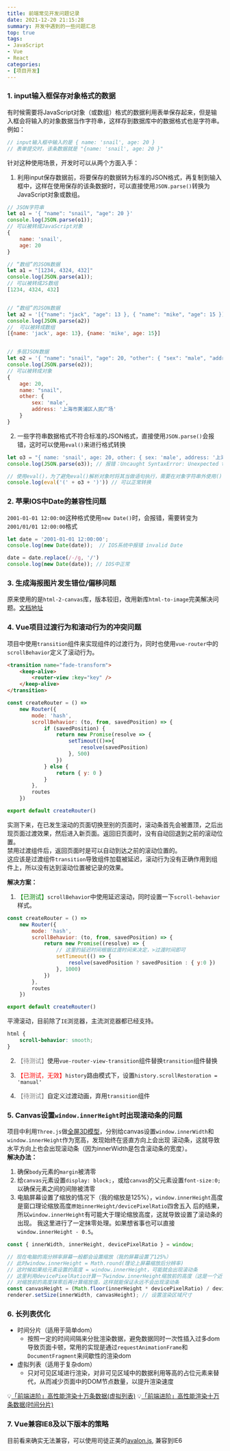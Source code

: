 ```yaml
---
title: 前端常见开发问题记录
date: 2021-12-20 21:15:28
summary: 开发中遇到的一些问题汇总
top: true
tags:
- JavaScript
- Vue
- React
categories:
- [项目开发]
---
```


### 1. input输入框保存对象格式的数据
有时候需要将JavaScript对象（或数组）格式的数据利用表单保存起来，但是输入框会将输入的对象数据当作字符串，这样存到数据库中的数据格式也是字符串。
例如：
```js
// input输入框中输入的是 { name: 'snail', age: 20 }
// 表单提交时，该条数据就是 "{name: 'snail', age: 20 }"
```
针对这种使用场景，开发时可以从两个方面入手：
1. 利用input保存数据前，将要保存的数据转为标准的JSON格式，再复制到输入框中，这样在使用保存的该条数据时，可以直接使用`JSON.parse()`转换为JavaScript对象或数组。
```js
// JSON字符串
let o1 = '{ "name": "snail", "age": 20 }'
console.log(JSON.parse(o1)); 
// 可以被转成JavaScript对象 
{
    name: 'snail', 
    age: 20
}

// “数组”的JSON数据
let a1 = "[1234, 4324, 432]"
console.log(JSON.parse(a1));  
// 可以被转成JS数组 
[1234, 4324, 432]


// “数组”的JSON数据
let a2 = '[{"name": "jack", "age": 13 }, { "name": "mike", "age": 15 }]'
console.log(JSON.parse(a2)) 
//  可以被转成数组 
[{name: 'jack', age: 13}, {name: 'mike', age: 15}]


// 多层JSON数据
let o2 = '{ "name": "snail", "age": 20, "other": { "sex": "male", "address": "上海市黄浦区人民广场" }}'
console.log(JSON.parse(o2)); 
// 可以被转成对象
{
    age: 20,
    name: "snail",
    other: {
        sex: 'male', 
        address: '上海市黄浦区人民广场'
    }
}
```
2. 一些字符串数据格式不符合标准的JSON格式，直接使用`JSON.parse()`会报错，这时可以使用`eval()`来进行格式转换
```js
let o3 = "{ name: 'snail', age: 20, other: { sex: 'male', address: '上海市黄浦区人民广场' }}"
console.log(JSON.parse(o3)); // 报错：Uncaught SyntaxError: Unexpected token n in JSON at position 2

// 使用eval()，为了避免eval()解析对象时将其当做语句执行，需要在对象字符串外使用()包裹，转换数组时，无需加()
console.log(eval('(' + o3 + ')')) // 可以正常转换
```


### 2. 苹果IOS中Date的兼容性问题
`2001-01-01 12:00:00`这种格式使用`new Date()`时，会报错，需要转变为`2001/01/01 12:00:00`格式
```js
let date = '2001-01-01 12:00:00';
console.log(new Date(date));  // IOS系统中报错 invalid Date

date = date.replace(/-/g, '/')
console.log(new Date(date)); // IOS中正常
```

### 3. 生成海报图片发生错位/偏移问题
原来使用的是`html-2-canvas`库，版本较旧，改用新库`html-to-image`完美解决问题。[文档地址](https://www.npmjs.com/package/html-to-image)

### 4. Vue项目过渡行为和滚动行为的冲突问题
项目中使用`transition`组件来实现组件的过渡行为，同时也使用`vue-router`中的`scrollBehavior`定义了滚动行为。
```html
<transition name="fade-transform">
    <keep-alive>
        <router-view :key="key" />
    </keep-alive>
</transition>
```

```js
const createRouter = () =>
    new Router({
        mode: 'hash',
        scrollBehavior: (to, from, savedPosition) => {
            if (savedPosition) {
                return new Promise(resolve => {
                    setTimout(()=>{
                        resolve(savedPosition)
                    }, 500)
                })
            } else {
                return { y: 0 }
            }
        },
        routes
    })

export default createRouter()
```
实测下来，在已发生滚动的页面切换至别的页面时，滚动条首先会被置顶，之后出现页面过渡效果，然后进入新页面。返回旧页面时，没有自动回退到之前的滚动位置。  
禁用过渡组件后，返回页面时是可以自动到达之前的滚动位置的。  
这应该是过渡组件`transition`导致组件加载被延迟，滚动行为没有正确作用到组件上，所以没有达到滚动位置被记录的效果。

**解决方案：**
1. <span style="color:green;">【已测试】</span>`scrollBehavior`中使用延迟滚动，同时设置一下`scroll-behavior`样式。
```js
const createRouter = () =>
    new Router({
        mode: 'hash',
        scrollBehavior: (to, from, savedPosition) => {
            return new Promise((resolve) => {
                // 这里的延迟时间根据过渡时间来决定，>过渡时间即可
                setTimeout(() => {
                    resolve(savedPosition ? savedPosition : { y:0 })
                }, 1000)
            })
        },
        routes
    })

export default createRouter()

```
平滑滚动，目前除了`IE`浏览器，主流浏览器都已经支持。
```css
html {
    scroll-behavior: smooth;
}
```

2. <span style="color:grey;">【待测试】</span>使用`vue-router-view-transition`组件替换`transition`组件替换

3. <span style="color:red;">【已测试，无效】</span>`history`路由模式下，设置`history.scrollRestoration = 'manual'`

4. <span style="color:grey;">【待测试】</span>自定义过渡动画，弃用`transition`组件


### 5. Canvas设置`window.innerHeight`时出现滚动条的问题
项目中利用`Three.js`做[全屏3D模型](https://snaillu.gitee.io/portfolio/demo/three-js)，分别给canvas设置`window.innerWidth`和`window.innerHeight`作为宽高，发现始终在竖直方向上会出现
滚动条，这就导致水平方向上也会出现滚动条（因为innerWidth是包含滚动条的宽度）。  
**解决办法：**
1. 确保`body`元素的`margin`被清零
2. 给`canvas`元素设置`display: block;`，或给`canvas`的父元素设置`font-size:0;`以确保元素之间的间隙被清零
3. 电脑屏幕设置了缩放的情况下（我的缩放是125%），`window.innerHeight`高度是窗口理论缩放高度`原始innerHeight/devicePixelRatio`四舍五入
后的结果，所以`window.innerHeight`有可能大于理论缩放高度，这就导致设置了滚动条的出现。
我这里进行了一定抹零处理。如果想省事也可以直接`window.innerHeight - 0.5`。
```js
const { innerWidth, innerHeight, devicePixelRatio } = window;

// 现在电脑的高分辨率屏幕一般都会设置缩放（我的屏幕设置了125%）
// 此时window.innerHeight = Math.round(理论上屏幕缩放后分辨率)
// 这时候如果给元素设置的高度 = window.innerHeight，可能就会出现滚动条
// 这里利用devicePixelRatio计算一下window.innerHeight缩放前的高度（这是一个近似之后的值）
// 对缩放前的高度抹零后再计算缩放值，这样就能保证永远不会出现滚动条
const canvasHeight = (Math.floor(innerHeight * devicePixelRatio) / devicePixelRatio).toFixed(2);
renderer.setSize(innerWidth, canvasHeight); // 设置渲染区域尺寸
```

### 6. 长列表优化
- 时间分片（适用于简单dom）
  - 按照一定的时间间隔来分批渲染数据，避免数据同时一次性插入过多dom导致页面卡顿，常用的实现是通过`requestAnimationFrame`和`DocumentFragment`来间歇性的渲染dom
- 虚拟列表（适用于复杂dom）
  - 只对可见区域进行渲染，对非可见区域中的数据利用等高的占位元素来替代，从而减少页面中的DOM节点数量，以提升渲染速度

💡[「前端进阶」高性能渲染十万条数据(虚拟列表)](https://juejin.cn/post/6844903982742110216)
💡[「前端进阶」高性能渲染十万条数据(时间分片)](https://juejin.cn/post/6844903938894872589)

### 7. Vue兼容IE8及以下版本的策略
目前看来确实无法兼容，可以使用司徒正美的[avalon.js](https://github.com/RubyLouvre/avalon), 兼容到IE6